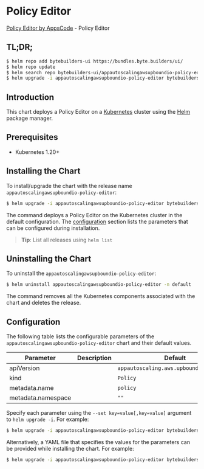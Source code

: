 # Policy Editor

[Policy Editor by AppsCode](https://byte.builders) - Policy Editor

## TL;DR;

```bash
$ helm repo add bytebuilders-ui https://bundles.byte.builders/ui/
$ helm repo update
$ helm search repo bytebuilders-ui/appautoscalingawsupboundio-policy-editor --version=v0.4.18
$ helm upgrade -i appautoscalingawsupboundio-policy-editor bytebuilders-ui/appautoscalingawsupboundio-policy-editor -n default --create-namespace --version=v0.4.18
```

## Introduction

This chart deploys a Policy Editor on a [Kubernetes](http://kubernetes.io) cluster using the [Helm](https://helm.sh) package manager.

## Prerequisites

- Kubernetes 1.20+

## Installing the Chart

To install/upgrade the chart with the release name `appautoscalingawsupboundio-policy-editor`:

```bash
$ helm upgrade -i appautoscalingawsupboundio-policy-editor bytebuilders-ui/appautoscalingawsupboundio-policy-editor -n default --create-namespace --version=v0.4.18
```

The command deploys a Policy Editor on the Kubernetes cluster in the default configuration. The [configuration](#configuration) section lists the parameters that can be configured during installation.

> **Tip**: List all releases using `helm list`

## Uninstalling the Chart

To uninstall the `appautoscalingawsupboundio-policy-editor`:

```bash
$ helm uninstall appautoscalingawsupboundio-policy-editor -n default
```

The command removes all the Kubernetes components associated with the chart and deletes the release.

## Configuration

The following table lists the configurable parameters of the `appautoscalingawsupboundio-policy-editor` chart and their default values.

|     Parameter      | Description |                      Default                       |
|--------------------|-------------|----------------------------------------------------|
| apiVersion         |             | <code>appautoscaling.aws.upbound.io/v1beta1</code> |
| kind               |             | <code>Policy</code>                                |
| metadata.name      |             | <code>policy</code>                                |
| metadata.namespace |             | <code>""</code>                                    |


Specify each parameter using the `--set key=value[,key=value]` argument to `helm upgrade -i`. For example:

```bash
$ helm upgrade -i appautoscalingawsupboundio-policy-editor bytebuilders-ui/appautoscalingawsupboundio-policy-editor -n default --create-namespace --version=v0.4.18 --set apiVersion=appautoscaling.aws.upbound.io/v1beta1
```

Alternatively, a YAML file that specifies the values for the parameters can be provided while
installing the chart. For example:

```bash
$ helm upgrade -i appautoscalingawsupboundio-policy-editor bytebuilders-ui/appautoscalingawsupboundio-policy-editor -n default --create-namespace --version=v0.4.18 --values values.yaml
```
